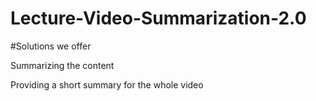 # Lecture-Video-Summarization-2.0

#Solutions we offer

Summarizing the content

Providing a short summary for the whole video

